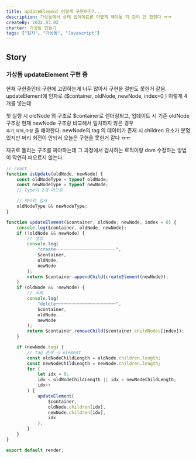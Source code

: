 ```yaml
---
title: updateElement 어떻게 구현하지?...
description: 가상돔에서 상태 업데이트를 어떻게 해야될 지 감이 안 잡힌다 ㅠㅠ
createBy: 2022.03.02
charter: 가상돔 만들기
tags: ["일지", "가상돔", "Javascript"]
---
```


## Story

### 가상돔 updateElement 구현 중

현재 구현중인데 구현에 고민하는게 너무 많아서 구현을 절반도 못한거 같음.  
updateElement에 인자로 ($container, oldNode, newNode, index=0 ) 이렇게 4개를 넣는데

첫 실행 시 oldNode 의 구조로 $container로 렌더링되고,
업데이트 시 기존 oldNode 구조랑 현재 newNode 구조랑 비교해서 일치하지 않은 경우  
`추가`,`삭제`,`수정` 을 해야한다.
newNode의 tag 의 데이터가 존재 시 children 요소가 분명 있지만
머리 회전이 안되서 오늘은 구현을 못한거 같다 ㅠㅠ

재귀로 돌리는 구조를 짜야하는데 그 과정에서 검사하는 로직이랑 dom 수정하는 방법이 막연히 떠오르지 않는다.

```js
// react
function isUpdate(oldNode, newNode) {
    const oldNodeType = typeof oldNode;
    const newNodeType = typeof newNode;
    // Type이 2개 이므로

    // 텍스트 검사
    oldNodeType && newNodeType;
}

function updateElement($container, oldNode, newNode, index = 0) {
    console.log($container, oldNode, newNode);
    if (!oldNode && newNode) {
        // 생성
        console.log(
            "createㅡㅡㅡㅡㅡㅡㅡㅡㅡㅡㅡㅡㅡㅡㅡ",
            $container,
            oldNode,
            newNode
        );
        return $container.appendChild(createElement(newNode));
    }
    if (oldNode && !newNode) {
        // 삭제
        console.log(
            "deleteㅡㅡㅡㅡㅡㅡㅡㅡㅡㅡㅡㅡㅡㅡㅡ",
            $container,
            oldNode,
            newNode
        );
        return $container.removeChild($container.childNodes[index]);
    }

    if (newNode.tag) {
        // tag 존재 시 element
        const oldNodeChildLength = oldNode.children.length;
        const newNodeChildLength = newNode.children.length;
        for (
            let idx = 0;
            idx < oldNodeChildLength || idx < newNodeChildLength;
            idx++
        ) {
            updateElement(
                $container,
                oldNode.children[idx],
                newNode.children[idx],
                idx
            );
        }
    }
}

export default render;
```
